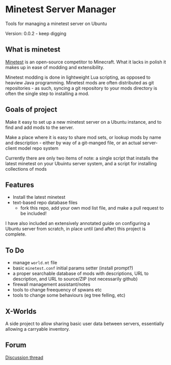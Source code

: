 # Minetest Server Manager

Tools for managing a minetest server on Ubuntu

Version: 0.0.2 - keep digging

## What is minetest

[Minetest](https://minetest.org) is an open-source competitor to Minecraft. What it lacks in polish it makes up in ease of modding and extensibility.

Minetest modding is done in lightweight Lua scripting, as opposed to heaview Java programming. Minetest mods are often distributed as git repositories - as such, syncing a git repository to your mods directory is often the single step to installing a mod.

## Goals of project

Make it easy to set up a new minetest server on a Ubuntu instance, and to find and add mods to the server.

Make a place where it is easy to share mod sets, or lookup mods by name and description - either by way of a git-manged file, or an actual server-client model repo system

Currently there are only two items of note: a single script that installs the latest minetest on your Ubuintu server system, and a script for installing collections of mods

## Features

* Install the latest minetest
* text-based repo database files
	* fork this repo, add your own mod list file, and make a pull request to be included!

I have also included an extensively annotated guide on configuring a Ubuntu server from scratch, in place until (and after) this project is complete.

## To Do

* manage `world.mt` file
* basic `minetest.conf` initial params setter (install prompt?)
* a proper searchable database of mods with descriptions, URL to description, and URL to source/ZIP (not necessarily github)
* firewall management assistant/notes
* tools to change freequency of spwans etc
* tools to change some behaviours (eg tree felling, etc)

## X-Worlds

A side project to allow sharing basic user data between servers, essentially allowing a carryable inventory.

## Forum

[Discussion thread](https://forum.minetest.net/viewtopic.php?f=3&t=15145)
